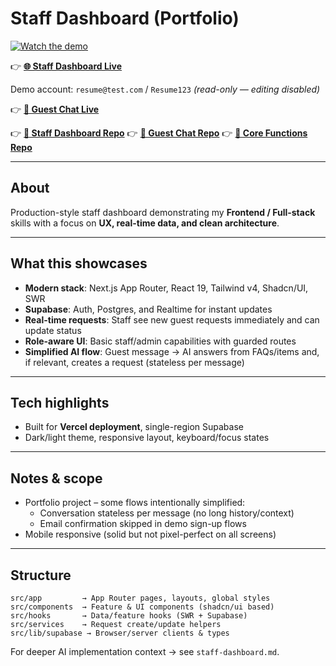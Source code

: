 # Staff Dashboard (Portfolio)

[![Watch the demo](https://img.youtube.com/vi/xu75WGMdmxU/maxresdefault.jpg)](https://www.youtube.com/watch?v=xu75WGMdmxU)

👉 **[🌐 Staff Dashboard Live](https://staff-dashboard-beryl.vercel.app/login)**

Demo account: `resume@test.com` / `Resume123` *(read-only — editing disabled)*

👉 **[💬 Guest Chat Live](https://chat-dashboard-tau-seven.vercel.app/)**

👉 **[📂 Staff Dashboard Repo](https://github.com/WeitzY/staff-dashboard)**
👉 **[📂 Guest Chat Repo](https://github.com/WeitzY/chat-dashboard)**
👉 **[📂 Core Functions Repo](https://github.com/WeitzY/core-dashboard-staff)**

---

## About

Production-style staff dashboard demonstrating my **Frontend / Full-stack** skills with a focus on **UX, real-time data, and clean architecture**.

---

## What this showcases

* **Modern stack**: Next.js App Router, React 19, Tailwind v4, Shadcn/UI, SWR
* **Supabase**: Auth, Postgres, and Realtime for instant updates
* **Real-time requests**: Staff see new guest requests immediately and can update status
* **Role-aware UI**: Basic staff/admin capabilities with guarded routes
* **Simplified AI flow**: Guest message → AI answers from FAQs/items and, if relevant, creates a request (stateless per message)

---

## Tech highlights

* Built for **Vercel deployment**, single-region Supabase
* Dark/light theme, responsive layout, keyboard/focus states

---

## Notes & scope

* Portfolio project – some flows intentionally simplified:
  * Conversation stateless per message (no long history/context)
  * Email confirmation skipped in demo sign-up flows
* Mobile responsive (solid but not pixel-perfect on all screens)

---

## Structure

```
src/app         → App Router pages, layouts, global styles
src/components  → Feature & UI components (shadcn/ui based)
src/hooks       → Data/feature hooks (SWR + Supabase)
src/services    → Request create/update helpers
src/lib/supabase → Browser/server clients & types
```

For deeper AI implementation context → see `staff-dashboard.md`.
